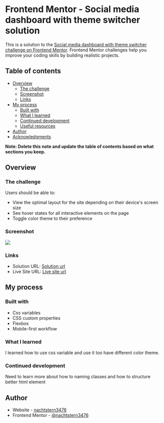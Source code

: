 # Frontend Mentor - Social media dashboard with theme switcher solution

This is a solution to the [Social media dashboard with theme switcher challenge on Frontend Mentor](https://www.frontendmentor.io/challenges/social-media-dashboard-with-theme-switcher-6oY8ozp_H). Frontend Mentor challenges help you improve your coding skills by building realistic projects.

## Table of contents

- [Overview](#overview)
  - [The challenge](#the-challenge)
  - [Screenshot](#screenshot)
  - [Links](#links)
- [My process](#my-process)
  - [Built with](#built-with)
  - [What I learned](#what-i-learned)
  - [Continued development](#continued-development)
  - [Useful resources](#useful-resources)
- [Author](#author)
- [Acknowledgments](#acknowledgments)

**Note: Delete this note and update the table of contents based on what sections you keep.**

## Overview

### The challenge

Users should be able to:

- View the optimal layout for the site depending on their device's screen size
- See hover states for all interactive elements on the page
- Toggle color theme to their preference

### Screenshot

![](./screenshot.png)

### Links

- Solution URL: [Solution url](https://nachtstern3476.github.io/frontendmaster/social-media-dashboard-with-theme-switcher-master)
- Live Site URL: [Live site url](https://nachtstern3476.github.io/frontendmaster/social-media-dashboard-with-theme-switcher-master/index.html)

## My process

### Built with

- Css variables
- CSS custom properties
- Flexbox
- Mobile-first workflow

### What I learned

I learned how to use css variable and use it too have different color theme.

### Continued development

Need to learn more about how to naming classes and how to structure better html element

## Author

- Website - [nachtstern3476](https://nachtstern3476.github.io)
- Frontend Mentor - [@nachtstern3476](https://www.frontendmentor.io/profile/nachtstern3476)

